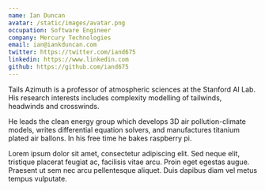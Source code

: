 ```yaml
---
name: Ian Duncan
avatar: /static/images/avatar.png
occupation: Software Engineer
company: Mercury Technologies
email: ian@iankduncan.com
twitter: https://twitter.com/iand675
linkedin: https://www.linkedin.com
github: https://github.com/iand675
---
```


Tails Azimuth is a professor of atmospheric sciences at the Stanford AI Lab. His research interests includes complexity modelling of tailwinds, headwinds and crosswinds.

He leads the clean energy group which develops 3D air pollution-climate models, writes differential equation solvers, and manufactures titanium plated air ballons. In his free time he bakes raspberry pi.

Lorem ipsum dolor sit amet, consectetur adipiscing elit. Sed neque elit, tristique placerat feugiat ac, facilisis vitae arcu. Proin eget egestas augue. Praesent ut sem nec arcu pellentesque aliquet. Duis dapibus diam vel metus tempus vulputate.
